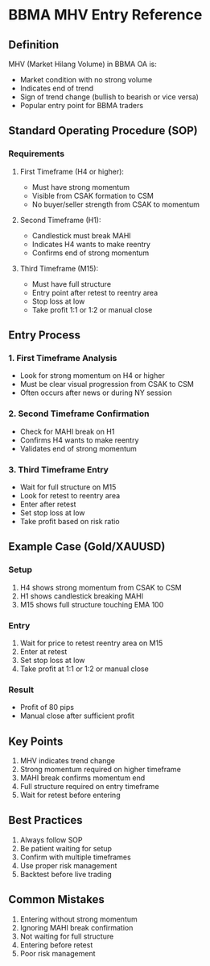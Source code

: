 # BBMA MHV Entry Reference

## Definition
MHV (Market Hilang Volume) in BBMA OA is:
- Market condition with no strong volume
- Indicates end of trend
- Sign of trend change (bullish to bearish or vice versa)
- Popular entry point for BBMA traders

## Standard Operating Procedure (SOP)

### Requirements
1. First Timeframe (H4 or higher):
   - Must have strong momentum
   - Visible from CSAK formation to CSM
   - No buyer/seller strength from CSAK to momentum

2. Second Timeframe (H1):
   - Candlestick must break MAHI
   - Indicates H4 wants to make reentry
   - Confirms end of strong momentum

3. Third Timeframe (M15):
   - Must have full structure
   - Entry point after retest to reentry area
   - Stop loss at low
   - Take profit 1:1 or 1:2 or manual close

## Entry Process

### 1. First Timeframe Analysis
- Look for strong momentum on H4 or higher
- Must be clear visual progression from CSAK to CSM
- Often occurs after news or during NY session

### 2. Second Timeframe Confirmation
- Check for MAHI break on H1
- Confirms H4 wants to make reentry
- Validates end of strong momentum

### 3. Third Timeframe Entry
- Wait for full structure on M15
- Look for retest to reentry area
- Enter after retest
- Set stop loss at low
- Take profit based on risk ratio

## Example Case (Gold/XAUUSD)

### Setup
1. H4 shows strong momentum from CSAK to CSM
2. H1 shows candlestick breaking MAHI
3. M15 shows full structure touching EMA 100

### Entry
1. Wait for price to retest reentry area on M15
2. Enter at retest
3. Set stop loss at low
4. Take profit at 1:1 or 1:2 or manual close

### Result
- Profit of 80 pips
- Manual close after sufficient profit

## Key Points
1. MHV indicates trend change
2. Strong momentum required on higher timeframe
3. MAHI break confirms momentum end
4. Full structure required on entry timeframe
5. Wait for retest before entering

## Best Practices
1. Always follow SOP
2. Be patient waiting for setup
3. Confirm with multiple timeframes
4. Use proper risk management
5. Backtest before live trading

## Common Mistakes
1. Entering without strong momentum
2. Ignoring MAHI break confirmation
3. Not waiting for full structure
4. Entering before retest
5. Poor risk management 
